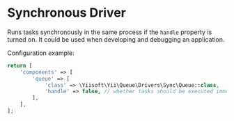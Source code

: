 Synchronous Driver
==================

Runs tasks synchronously in the same process if the `handle` property is turned on.
It could be used when developing and debugging an application.

Configuration example:

```php
return [
    'components' => [
        'queue' => [
            'class' => \Yiisoft\Yii\Queue\Drivers\Sync\Queue::class,
            'handle' => false, // whether tasks should be executed immediately
        ],
    ],
];
```

